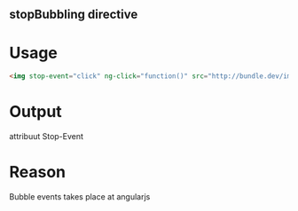 ## stopBubbling directive

# Usage
```html
<img stop-event="click" ng-click="function()" src="http://bundle.dev/img/icons/remove.png">
```

# Output
attribuut Stop-Event

# Reason
Bubble events takes place at angularjs
